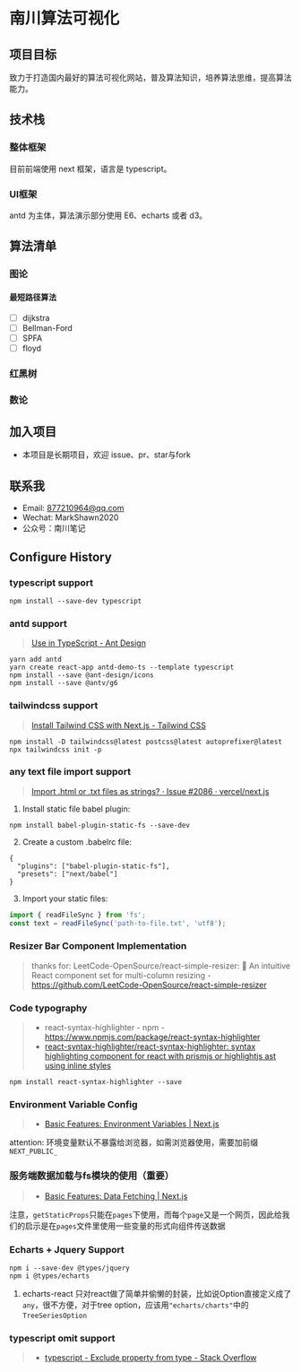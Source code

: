# 南川算法可视化

## 项目目标
致力于打造国内最好的算法可视化网站，普及算法知识，培养算法思维，提高算法能力。

## 技术栈
### 整体框架
目前前端使用 next 框架，语言是 typescript。

### UI框架
antd 为主体，算法演示部分使用 E6、echarts 或者 d3。


## 算法清单

### 图论
#### 最短路径算法
- [ ] dijkstra
- [ ] Bellman-Ford
- [ ] SPFA
- [ ] floyd

### 红黑树

### 数论

## 加入项目
- 本项目是长期项目，欢迎 issue、pr、star与fork

## 联系我
- Email: 877210964@qq.com
- Wechat: MarkShawn2020
- 公众号：南川笔记

## Configure History
### typescript support
```
npm install --save-dev typescript
```

### antd support
> [Use in TypeScript - Ant Design](https://ant.design/docs/react/use-in-typescript)
```
yarn add antd
yarn create react-app antd-demo-ts --template typescript
npm install --save @ant-design/icons
npm install --save @antv/g6
```
### tailwindcss support
> [Install Tailwind CSS with Next.js - Tailwind CSS](https://tailwindcss.com/docs/guides/nextjs)
```
npm install -D tailwindcss@latest postcss@latest autoprefixer@latest
npx tailwindcss init -p
```

### any text file import support
> [Import .html or .txt files as strings? · Issue #2086 · vercel/next.js](https://github.com/vercel/next.js/issues/2086)
1. Install static file babel plugin:
```
npm install babel-plugin-static-fs --save-dev
```
2. Create a custom .babelrc file:
```text
{
  "plugins": ["babel-plugin-static-fs"],
  "presets": ["next/babel"]
}
```
3. Import your static files:
```js
import { readFileSync } from 'fs';
const text = readFileSync('path-to-file.txt', 'utf8');
```

### Resizer Bar Component Implementation
> thanks for: LeetCode-OpenSource/react-simple-resizer: 🐙 An intuitive React component set for multi-column resizing - https://github.com/LeetCode-OpenSource/react-simple-resizer

### Code typography
> - react-syntax-highlighter - npm - https://www.npmjs.com/package/react-syntax-highlighter
> - [react-syntax-highlighter/react-syntax-highlighter: syntax highlighting component for react with prismjs or highlightjs ast using inline styles](https://github.com/react-syntax-highlighter/react-syntax-highlighter#readme)
```shell
npm install react-syntax-highlighter --save
```

### Environment Variable Config
> - [Basic Features: Environment Variables | Next.js](https://nextjs.org/docs/basic-features/environment-variables)

attention: 环境变量默认不暴露给浏览器，如需浏览器使用，需要加前缀`NEXT_PUBLIC_` 

### 服务端数据加载与fs模块的使用（重要）
> - [Basic Features: Data Fetching | Next.js](https://nextjs.org/docs/basic-features/data-fetching)

注意，`getStaticProps`只能在`pages`下使用，而每个`page`又是一个网页，因此给我们的启示是在`pages`文件里使用一些变量的形式向组件传送数据

### Echarts + Jquery Support
```shell
npm i --save-dev @types/jquery
npm i @types/echarts
```
1. echarts-react 只对react做了简单并偷懒的封装，比如说Option直接定义成了`any`，很不方便，对于tree option，应该用`"echarts/charts"`中的 `TreeSeriesOption`

### typescript omit support
> - [typescript - Exclude property from type - Stack Overflow](https://stackoverflow.com/questions/48215950/exclude-property-from-type)


